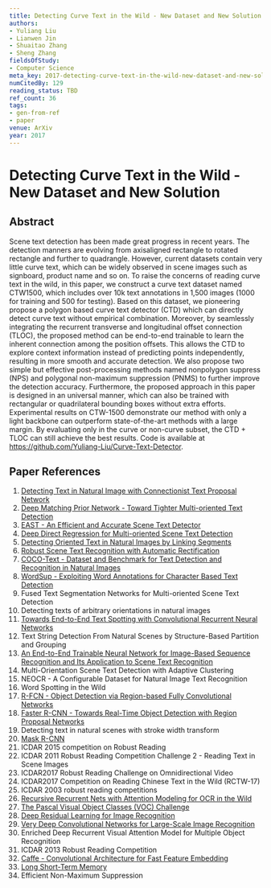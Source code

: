 ```yaml
---
title: Detecting Curve Text in the Wild - New Dataset and New Solution
authors:
- Yuliang Liu
- Lianwen Jin
- Shuaitao Zhang
- Sheng Zhang
fieldsOfStudy:
- Computer Science
meta_key: 2017-detecting-curve-text-in-the-wild-new-dataset-and-new-solution
numCitedBy: 129
reading_status: TBD
ref_count: 36
tags:
- gen-from-ref
- paper
venue: ArXiv
year: 2017
---
```


# Detecting Curve Text in the Wild - New Dataset and New Solution

## Abstract

Scene text detection has been made great progress in recent years. The detection manners are evolving from axisaligned rectangle to rotated rectangle and further to quadrangle. However, current datasets contain very little curve text, which can be widely observed in scene images such as signboard, product name and so on. To raise the concerns of reading curve text in the wild, in this paper, we construct a curve text dataset named CTW1500, which includes over 10k text annotations in 1,500 images (1000 for training and 500 for testing). Based on this dataset, we pioneering propose a polygon based curve text detector (CTD) which can directly detect curve text without empirical combination. Moreover, by seamlessly integrating the recurrent transverse and longitudinal offset connection (TLOC), the proposed method can be end-to-end trainable to learn the inherent connection among the position offsets. This allows the CTD to explore context information instead of predicting points independently, resulting in more smooth and accurate detection. We also propose two simple but effective post-processing methods named nonpolygon suppress (NPS) and polygonal non-maximum suppression (PNMS) to further improve the detection accuracy. Furthermore, the proposed approach in this paper is designed in an universal manner, which can also be trained with rectangular or quadrilateral bounding boxes without extra efforts. Experimental results on CTW-1500 demonstrate our method with only a light backbone can outperform state-of-the-art methods with a large margin. By evaluating only in the curve or non-curve subset, the CTD + TLOC can still achieve the best results. Code is available at https://github.com/Yuliang-Liu/Curve-Text-Detector.

## Paper References

1. [Detecting Text in Natural Image with Connectionist Text Proposal Network](2016-detecting-text-in-natural-image-with-connectionist-text-proposal-network)
2. [Deep Matching Prior Network - Toward Tighter Multi-oriented Text Detection](2017-deep-matching-prior-network-toward-tighter-multi-oriented-text-detection)
3. [EAST - An Efficient and Accurate Scene Text Detector](2017-east-an-efficient-and-accurate-scene-text-detector)
4. [Deep Direct Regression for Multi-oriented Scene Text Detection](2017-deep-direct-regression-for-multi-oriented-scene-text-detection)
5. [Detecting Oriented Text in Natural Images by Linking Segments](2017-detecting-oriented-text-in-natural-images-by-linking-segments)
6. [Robust Scene Text Recognition with Automatic Rectification](2016-robust-scene-text-recognition-with-automatic-rectification)
7. [COCO-Text - Dataset and Benchmark for Text Detection and Recognition in Natural Images](2016-coco-text-dataset-and-benchmark-for-text-detection-and-recognition-in-natural-images)
8. [WordSup - Exploiting Word Annotations for Character Based Text Detection](2017-wordsup-exploiting-word-annotations-for-character-based-text-detection)
9. Fused Text Segmentation Networks for Multi-oriented Scene Text Detection
10. Detecting texts of arbitrary orientations in natural images
11. [Towards End-to-End Text Spotting with Convolutional Recurrent Neural Networks](2017-towards-end-to-end-text-spotting-with-convolutional-recurrent-neural-networks)
12. Text String Detection From Natural Scenes by Structure-Based Partition and Grouping
13. [An End-to-End Trainable Neural Network for Image-Based Sequence Recognition and Its Application to Scene Text Recognition](2017-an-end-to-end-trainable-neural-network-for-image-based-sequence-recognition-and-its-application-to-scene-text-recognition)
14. Multi-Orientation Scene Text Detection with Adaptive Clustering
15. NEOCR - A Configurable Dataset for Natural Image Text Recognition
16. Word Spotting in the Wild
17. [R-FCN - Object Detection via Region-based Fully Convolutional Networks](2016-r-fcn-object-detection-via-region-based-fully-convolutional-networks)
18. [Faster R-CNN - Towards Real-Time Object Detection with Region Proposal Networks](2015-faster-r-cnn-towards-real-time-object-detection-with-region-proposal-networks)
19. Detecting text in natural scenes with stroke width transform
20. [Mask R-CNN](2017-mask-r-cnn)
21. ICDAR 2015 competition on Robust Reading
22. ICDAR 2011 Robust Reading Competition Challenge 2 - Reading Text in Scene Images
23. ICDAR2017 Robust Reading Challenge on Omnidirectional Video
24. ICDAR2017 Competition on Reading Chinese Text in the Wild (RCTW-17)
25. ICDAR 2003 robust reading competitions
26. [Recursive Recurrent Nets with Attention Modeling for OCR in the Wild](2016-recursive-recurrent-nets-with-attention-modeling-for-ocr-in-the-wild)
27. [The Pascal Visual Object Classes (VOC) Challenge](2009-the-pascal-visual-object-classes-voc-challenge)
28. [Deep Residual Learning for Image Recognition](2016-deep-residual-learning-for-image-recognition)
29. [Very Deep Convolutional Networks for Large-Scale Image Recognition](2015-very-deep-convolutional-networks-for-large-scale-image-recognition)
30. Enriched Deep Recurrent Visual Attention Model for Multiple Object Recognition
31. ICDAR 2013 Robust Reading Competition
32. [Caffe - Convolutional Architecture for Fast Feature Embedding](2014-caffe-convolutional-architecture-for-fast-feature-embedding)
33. [Long Short-Term Memory](1997-long-short-term-memory)
34. Efficient Non-Maximum Suppression
